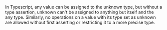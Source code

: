 In Typescript, any value can be assigned to the unknown type,
but without a type assertion, unknown can't be
assigned to anything but itself and the any type. 
Similarly, no operations on a value 
with its type set as unknown are allowed 
without first asserting or restricting 
it to a more precise type.
